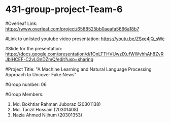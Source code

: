 # 431-group-project-Team-6 

#Overleaf Link: https://www.overleaf.com/project/6588525bb0aeafa5666a18b7 

#Link to unlisted youtube video presentation: https://youtu.be/ZSxe4jQ_sWc

#Slide for the presentation: https://docs.google.com/presentation/d/1OnLTTHVUwzlXufWWvhhAh8ZvRJbiHCEF-C2vLGnDZmQ/edit?usp=sharing

#Project Title: "A Machine Learning and Natural Language Processing Approach to Uncover Fake News"

#Group number: 06

#Group Members:
1. Md. Bokhtiar Rahman Juboraz (20301138)
2. Md. Tanzil Hossain          (20301408)
3. Nazia Ahmed Nijhum          (20301353)
